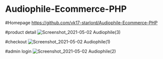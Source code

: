 # Audiophile-Ecommerce-PHP

#Homepage
https://github.com/vk17-starlord/Audiophile-Ecommerce-PHP

#product detail
![Screenshot_2021-05-02 Audiophile(3)](https://user-images.githubusercontent.com/53342781/116808186-0fc3eb80-ab55-11eb-9fca-a0927594dac0.png)


#checkout 
![Screenshot_2021-05-02 Audiophile(1)](https://user-images.githubusercontent.com/53342781/116808162-f3c04a00-ab54-11eb-8526-a355c302768a.png)

#admin login
![Screenshot_2021-05-02 Audiophile(2)](https://user-images.githubusercontent.com/53342781/116808169-fe7adf00-ab54-11eb-9b60-62ed61f3431e.png)
